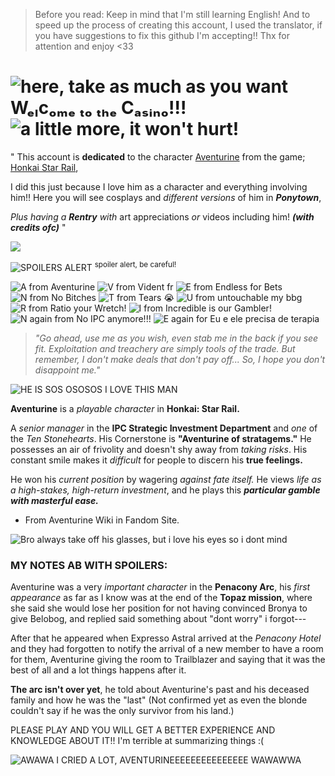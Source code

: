  > Before you read: Keep in mind that I'm still learning English! And to speed up the process of creating this account, I used the translator, if you have suggestions to fix this github I'm accepting!! Thx for attention and enjoy <33
  
   
   # ![here, take as much as you want](https://64.media.tumblr.com/d7f677c1998fa291984f36fcaa471305/ea80eafefbbcb7dd-8d/s75x75_c1/a197a725c3ec6ee430d9d12644877654f6668987.webp) Wₑₗcₒₘₑ ₜₒ ₜₕₑ Cₐₛᵢₙₒ!!! ![a little more, it won't hurt!](https://64.media.tumblr.com/d7f677c1998fa291984f36fcaa471305/ea80eafefbbcb7dd-8d/s75x75_c1/a197a725c3ec6ee430d9d12644877654f6668987.webp) 

" This account is **dedicated** to the character [Aventurine](https://honkai-star-rail.fandom.com/wiki/Aventurine) from the game; [Honkai Star Rail](https://hsr.hoyoverse.com/en-us/), 

I did this just because I love him as a character and everything involving him!! Here you will see cosplays and *different versions* of him in ***Ponytown***, 

*Plus having a **Rentry** with* art appreciations *or* videos including him! ***(with credits ofc)*** "

![](https://media1.tenor.com/m/aadBjznPA4wAAAAd/aventurine-aventurine-leaks.gif)

![SPOILERS ALERT](https://64.media.tumblr.com/49b6e87612411a5a1045cf9257cd1932/46be7402a04032de-a5/s75x75_c1/b2aaa937a389ff01a201b7a3a0f799b8bcdb28aa.gifv) <sup>spoiler alert, be careful!</sup>

![A from Aventurine](https://64.media.tumblr.com/a26e7a6ea14b88149f062ea5343ba8d1/5d1c67f503e2fcdc-6f/s75x75_c1/23fd1685eb957a721ea45357a1bb26ba7a2160f6.gifv) ![ V from Vident fr](https://64.media.tumblr.com/8bf7d4af781da11fc3f00a11d5cd487b/5d1c67f503e2fcdc-c6/s75x75_c1/54caafedb291382ee5a82fdce9d5a6b948bb2c14.gifv) ![E from Endless for Bets](https://64.media.tumblr.com/ac324ce1e9cd626c68d447970f8bc93e/5d1c67f503e2fcdc-aa/s75x75_c1/6c63dc0561d0f38455c633a2fdc9c8d16302e9e3.gifv) ![N from No Bitches](https://64.media.tumblr.com/36a869e01762297ac6e3a207efb5e68a/5d1c67f503e2fcdc-54/s75x75_c1/42539085456eff92649f554315e5bb97dfd2efb4.gifv) ![T from Tears 😭](https://64.media.tumblr.com/04372cfdde5ab3847addca3eaaaa7838/5d1c67f503e2fcdc-c8/s75x75_c1/d95d7fcf418d704a81e1e6dd3ecda49bf3aa5bee.gifv) ![U from untouchable my bbg](https://64.media.tumblr.com/9a01e66f10308f59638d5c668b9e73a1/5d1c67f503e2fcdc-0a/s75x75_c1/031463d6e7dcbdeb02681711dfe3a6ab833d174a.gifv) ![R from Ratio your Wretch!](https://64.media.tumblr.com/11ee0aa8becc788afb64d7e34bd00bc5/5d1c67f503e2fcdc-e5/s75x75_c1/df7a6454f1e97ff809a8fc3de329bfecf78f12b2.gifv) ![ I from Incredible is our Gambler!](https://64.media.tumblr.com/f03fae0e38cb47988e4c984881ebdf7b/5d1c67f503e2fcdc-50/s75x75_c1/aa7c59dcca4fb2f7f10dbc2b700c60898ede3e6a.gifv) ![N again from No IPC anymore!!!](https://64.media.tumblr.com/36a869e01762297ac6e3a207efb5e68a/5d1c67f503e2fcdc-54/s75x75_c1/42539085456eff92649f554315e5bb97dfd2efb4.gifv) ![E again for Eu e ele precisa de terapia](https://64.media.tumblr.com/ac324ce1e9cd626c68d447970f8bc93e/5d1c67f503e2fcdc-aa/s75x75_c1/6c63dc0561d0f38455c633a2fdc9c8d16302e9e3.gifv)

> *"Go ahead, use me as you wish, even stab me in the back if you see fit.
Exploitation and treachery are simply tools of the trade. But remember,
I don't make deals that don't pay off... So, I hope you don't disappoint me."*

![HE IS SOS OSOSOS I LOVE THIS MAN](https://64.media.tumblr.com/10aed0926c40ba07830234a38f2b5d43/b93164612f6a66b4-6b/s250x400/d14068bb3274fdad6c77a179eba1e23bd944d443.pnj)

**Aventurine** is a *playable character* in **Honkai: Star Rail.**

A *senior manager* in the **IPC Strategic Investment Department** and *one* of the *Ten Stonehearts*. His Cornerstone is **"Aventurine of stratagems."** He possesses an air of frivolity and doesn't shy away from *taking risks*. His constant smile makes it *difficult* for people to discern his **true feelings.**

He won his *current position* by wagering *against fate itself.* He views *life as a high-stakes, high-return investment*, and he plays this ***particular gamble with masterful ease.***

- From Aventurine Wiki in Fandom Site.

![Bro always take off his glasses, but i love his eyes so i dont mind](https://64.media.tumblr.com/ca1f9f9ecf3674db301d1cfa7527fb6e/99d59334bd9570ad-53/s400x600/3e071982b9dfcd1d488ce66d9049ea590954974d.gifv)

 ### MY NOTES AB WITH SPOILERS: 

Aventurine was a very *important character* in the **Penacony Arc**, his *first appearance* as far as I know was at the end of the **Topaz mission**, 
where she said she would lose her position for not having convinced Bronya to give Belobog, and replied said something about "dont worry" i forgot---

After that he appeared when Expresso Astral arrived at the *Penacony Hotel* and they had forgotten to notify the arrival of a new member to have a room for them, Aventurine giving the room to Trailblazer and saying that it was the best of all and a lot things happens after it.

**The arc isn't over yet**, he told about Aventurine's past and his deceased family and how he was the "last" (Not confirmed yet as even the blonde couldn't say if he was the only survivor from his land.)

PLEASE PLAY AND YOU WILL GET A BETTER EXPERIENCE AND KNOWLEDGE ABOUT IT!! I'm terrible at summarizing things :(

![AWAWA I CRIED A LOT, AVENTURINEEEEEEEEEEEEEEE WAWAWWA](https://64.media.tumblr.com/9dc9f34db0a6ecc8f212037e69b2c41c/0c05d7848b79d5c3-37/s400x600/a05ebe2d690cffcdc68b40d393f54bb2e4a49e20.gifv)
